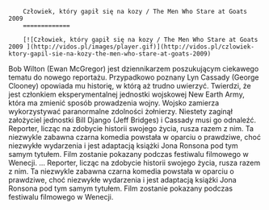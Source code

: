 
        Człowiek, który gapił się na kozy / The Men Who Stare at Goats 2009 
        =============
        
        [![Człowiek, który gapił się na kozy / The Men Who Stare at Goats 2009 ](http://vidos.pl/images/player.gif)](http://vidos.pl/czlowiek-ktory-gapil-sie-na-kozy-the-men-who-stare-at-goats-2009)
        
        
 Bob Wilton (Ewan McGregor) jest dziennikarzem poszukującym ciekawego tematu do nowego reportażu. Przypadkowo poznany Lyn Cassady (George Clooney) opowiada mu historię, w którą aż trudno uwierzyć. Twierdzi, że jest członkiem eksperymentalnej jednostki wojskowej New Earth Army, która ma zmienić sposób prowadzenia wojny. Wojsko zamierza wykorzystywać paranormalne zdolności żołnierzy. Niestety zaginął założyciel jednostki Bill Django (Jeff Bridges) i Cassady musi go odnaleźć. Reporter, licząc na zdobycie historii swojego życia, rusza razem z nim. Ta niezwykle zabawna czarna komedia powstała w oparciu o prawdziwe, choć niezwykłe wydarzenia i jest adaptacją książki Jona Ronsona pod tym samym tytułem. Film zostanie pokazany podczas festiwalu filmowego w Wenecji.  ... Reporter, licząc na zdobycie historii swojego życia, rusza razem z nim. Ta niezwykle zabawna czarna komedia powstała w oparciu o prawdziwe, choć niezwykłe wydarzenia i jest adaptacją książki Jona Ronsona pod tym samym tytułem. Film zostanie pokazany podczas festiwalu filmowego w Wenecji.
    